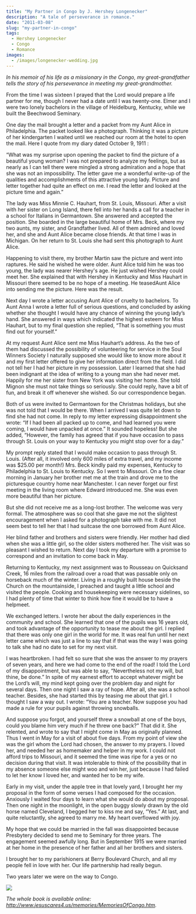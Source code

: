 ```yaml
---
title: "My Partner in Congo by J. Hershey Longenecker"
description: "A tale of perseverance in romance."
date: "2011-03-08"
slug: "my-partner-in-congo"
tags:
  - Hershey Longenecker
  - Congo
  - Romance
images:
  - /images/longenecker-wedding.jpg
---
```


_In his memoir of his life as a missionary in the Congo, my great-grandfather tells the story of his perseverance in meeting my great-grandmother._

From the time I was sixteen I prayed that the Lord would prepare a life partner for me, though I never had a date until I was twenty-one. Elmer and I were two lonely bachelors in the village of Heidelburg, Kentucky, while we built the Beechwood Seminary.

One day the mail brought a letter and a packet from my Aunt Alice in Philadelphia. The packet looked like a photograph. Thinking it was a picture of her kindergarten I waited until we reached our room at the hotel to open the mail. Here I quote from my diary dated October 9, 1911 :

“What was my surprise upon opening the packet to find the picture of a beautiful young woman? I was not prepared to analyze my feelings, but as nearly as I can tell there were mingled a strong admiration and a hope that she was not an impossibility. The letter gave me a wonderful write-up of the qualities and accomplishments of this attractive young lady. Picture and letter together had quite an effect on me. I read the letter and looked at the picture time and again.”

The lady was Miss Minnie C. Hauhart, from St. Louis, Missouri. After a visit with her sister on Long Island, there fell into her hands a call for a teacher in a school for Italians in Germantown. She answered and accepted the position. She boarded in the large beautiful home of Mrs. Beck, where my two aunts, my sister, and Grandfather lived. All of them admired and loved her, and she and Aunt Alice became close friends. At that time I was in Michigan. On her return to St. Louis she had sent this photograph to Aunt Alice.

Happening to visit there, my brother Martin saw the picture and went into raptures. He said he wished he were older. Aunt Alice told him he was too young, the lady was nearer Hershey's age. He just wished Hershey could meet her. She explained that with Hershey in Kentucky and Miss Hauhart in Missouri there seemed to be no hope of a meeting. He teasedAunt Alice into sending me the picture. Here was the result.

Next day I wrote a letter accusing  Aunt Alice of cruelty to bachelors. To Aunt Anna I wrote a letter full of serious questions, and concluded by asking whether she thought I would have any chance of winning the young lady’s hand. She answered in ways which indicated the highest esteem for Miss Hauhart, but to my final question she replied, “That is something you must find out for yourself.”

At my request Aunt Alice sent me Miss Hauhart’s address. As the two of them had discussed the possibility of volunteering for service in the Soul Winners Society I naturally supposed she would like to know more about it and my first letter offered to give her information direct from the field. I did not tell her I had her picture in my possession. Later I learned that she had been indignant at the idea of writing to a young man she had never met. Happily for me her sister from New York was visiting her home. She told Mignon she must not take things so seriously. She could reply, have a bit of fun, and break it off whenever she wished. So our correspondence began.

Both of us were invited to Germantown for the Christmas holidays, but she was not told that I would be there. When I arrived I was quite let down to find she had not come. In reply to my letter expressing disappointment she wrote: “If I had been all packed up to come, and had learned you were coming, I would have unpacked at once.” It sounded hopeless! But she added, “However, the family has agreed that if you have occasion to pass through St. Louis on your way to Kentucky you might stop over for a day.”

My prompt reply stated that I would make occasion to pass through St. Louis. (After all, it involved only 600 miles of extra travel, and my income was $25.00 per month!) Mrs. Beck kindly paid my expenses, Kentucky to Philadelphia to St. Louis to Kentucky. So I went to Missouri. On a fine clear morning in January her brother met me at the train and drove me to the picturesque country home near Manchester. I can never forget our first meeting in the living room where Edward introduced me. She was even more beautiful than her picture.

But she did not receive me as a long-lost brother. The welcome was very formal. The atmosphere was so cool that she gave me not the slightest encouragement when I asked for a photograph take with me. It did not seem best to tell her that I had suitcase the one borrowed from Aunt Alice.

Her blind father and brothers and sisters were friendly. Her mother had died when she was a little girl, so the older sisters mothered her. The visit was so pleasant I wished to return. Next day I took my departure with a promise to correspond and an invitation to come back in May.

Returning to Kentucky, my next assignment was to Rousseau on Quicksand Creek, 16 miles from the railroad over a road that was passable only on horseback much of the winter. Living in a roughly built house beside the Church on the mountainside, I preached and taught a little school and visited the people. Cooking and housekeeping were necessary sidelines, so I had plenty of time that winter to think how fine it would be to have a helpmeet.

We exchanged letters. I wrote her about the daily experiences in the community and school. She learned that one of the pupils was 16 years old, and took advantage of the opportunity to tease me about the girl. I replied that there was only one girl in the world for me. It was real fun until her next letter came which was just a line to say that if that was the way I was going to talk she had no date to set for my next visit.

I was heartbroken. I had felt so sure that she was the answer to my prayers of seven years, and here we had come to the end of the road! I told the Lord of my disappointment, but was able to say, “Nevertheless not my will, but thine, be done.” In spite of my earnest effort to accept whatever might be the Lord’s will, my mind kept going over the problem day and night for several days. Then one night I saw a ray of hope. After all, she was a school teacher. Besides, she had started this by teasing me about that girl. I thought I saw a way out. I wrote: “You are a teacher. Now suppose you had made a rule for your pupils against throwing snowballs.

And suppose you forgot, and yourself threw a snowball at one of the boys, could you blame him very much if he threw one back?” That did it. She relented, and wrote to say that I might come in May as originally planned. Thus I went in May for a visit of about five days. From my point of view she was the girl whom the Lord had chosen, the answer to my prayers. I loved her, and needed her as homemaker and helper in my work. I could not afford trips to Missouri, and it seemed the time was ripe for a yes or no decision during that visit. It was intolerable to think of the possibility that in my absence someone else might woo and win her, just because I had failed to let her know I loved her, and wanted her to be my wife.

Early in my visit, under the apple tree in that lovely yard, I brought her my proposal in the form of some verses I had composed for the occasion. Anxiously I waited four days to learn what she would do about my proposal. Then one night in the moonlight, in the open buggy slowly drawn by the old horse named Cleveland, I begged her to kiss me and say, “Yes.” At last, and quite reluctantIy, she agreed to marry me. My heart overflowed with joy.

My hope that we could be married in the fall was disappointed because Presbytery decided to send me to Seminary for three years. The engagement seemed awfully long. But in September 1915 we were married at her home in the presence of her father and all her brothers and sisters.

I brought her to my parishioners at Berry Boulevard Church, and all my people fell in love with her. Our life partnership had really begun.

Two years later we were on the way to Congo.

![](/images/longenecker-wedding.jpg)

_The whole book is available online: http://www.jesuscares4.us/memories/MemoriesOfCongo.htm._